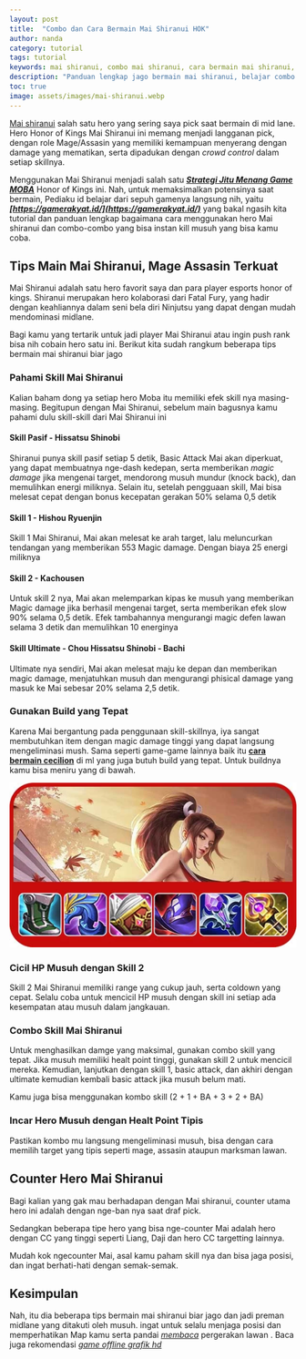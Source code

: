 ```yaml
---
layout: post
title:  "Combo dan Cara Bermain Mai Shiranui HOK"
author: nanda
category: tutorial
tags: tutorial
keywords: mai shiranui, combo mai shiranui, cara bermain mai shiranui, mai shiranui hok, honor of kings
description: "Panduan lengkap jago bermain mai shiranui, belajar combo yang kuat agar jago auto jadi preman mid lane"
toc: true
image: assets/images/mai-shiranui.webp
---
```

[Mai shiranui](https://pediaku.id/combo-cara-bermain-mai-shiranui/) salah satu hero yang sering saya pick saat bermain di mid lane. Hero Honor of Kings Mai Shiranui ini memang menjadi langganan pick, dengan role Mage/Assasin yang memiliki kemampuan menyerang dengan damage yang mematikan, serta dipadukan dengan *crowd control* dalam setiap skillnya. 

Menggunakan Mai Shiranui menjadi salah satu ***[Strategi Jitu Menang Game MOBA](https://gamerakyat.id/tips/strategi-jitu-menang-game-moba-panduan-untuk-pemain-pemula-dan-menengah/)*** Honor of Kings ini. Nah, untuk memaksimalkan potensinya saat bermain, Pediaku id belajar dari sepuh gamenya langsung nih, yaitu ***[https://gamerakyat.id/](https://gamerakyat.id/)*** yang bakal ngasih kita tutorial dan panduan lengkap bagaimana cara menggunakan hero Mai shiranui dan combo-combo yang bisa instan kill musuh yang bisa kamu coba.

## Tips Main Mai Shiranui, Mage Assasin Terkuat
Mai Shiranui adalah satu hero favorit saya dan para player esports honor of kings. Shiranui merupakan hero kolaborasi dari Fatal Fury, yang hadir dengan keahliannya dalam seni bela diri Ninjutsu yang dapat dengan mudah mendominasi midlane.

Bagi kamu yang tertarik untuk jadi player Mai Shiranui atau ingin push rank bisa nih cobain hero satu ini. Berikut kita sudah rangkum beberapa tips bermain mai shiranui biar jago

### Pahami Skill Mai Shiranui
Kalian baham dong ya setiap hero Moba itu memiliki efek skill nya masing-masing. Begitupun dengan Mai Shiranui, sebelum main bagusnya kamu pahami dulu skill-skill dari Mai Shiranui ini
#### Skill Pasif - Hissatsu Shinobi
Shiranui punya skill pasif setiap 5 detik, Basic Attack Mai akan diperkuat, yang dapat membuatnya nge-dash kedepan, serta memberikan *magic damage* jika mengenai target, mendorong musuh mundur (knock back), dan memulihkan energi miliknya. Selain itu, setelah pengguaan skill, Mai bisa melesat cepat dengan bonus kecepatan gerakan 50% selama 0,5 detik
#### Skill 1 - Hishou Ryuenjin
Skill 1 Mai Shiranui, Mai akan melesat ke arah target, lalu meluncurkan tendangan yang memberikan 553 Magic damage. Dengan biaya 25 energi miliknya

#### Skill 2 - Kachousen
Untuk skill 2 nya, Mai akan melemparkan kipas ke musuh yang memberikan Magic damage jika berhasil mengenai target, serta memberikan efek slow 90% selama 0,5 detik. Efek tambahannya mengurangi magic defen lawan selama 3 detik dan memulihkan 10 energinya

#### Skill Ultimate - Chou Hissatsu Shinobi - Bachi
Ultimate nya sendiri, Mai akan melesat maju ke depan dan memberikan magic damage, menjatuhkan musuh dan mengurangi phisical damage yang masuk ke Mai sebesar 20% selama 2,5 detik.

### Gunakan Build yang Tepat
Karena Mai bergantung pada penggunaan skill-skillnya, iya sangat membutuhkan item dengan magic damage tinggi yang dapat langsung mengeliminasi mush. Sama seperti game-game lainnya baik itu **[cara bermain cecilion](https://pediaku.id/menggunakan-cecilion-mage/)** di ml yang juga butuh build yang tepat. Untuk buildnya kamu bisa meniru yang di bawah.

![item mai](/assets/images/item-mai.png)

### Cicil HP Musuh dengan Skill 2
Skill 2 Mai Shiranui memiliki range yang cukup jauh, serta coldown yang cepat. Selalu coba untuk mencicil HP musuh dengan skill ini setiap ada kesempatan atau musuh dalam jangkauan.

### Combo Skill Mai Shiranui
Untuk menghasilkan damge yang maksimal, gunakan combo skill yang tepat. Jika musuh memiliki healt point tinggi, gunakan skill 2 untuk mencicil mereka. Kemudian, lanjutkan dengan skill 1, basic attack, dan akhiri dengan ultimate kemudian kembali basic attack jika musuh belum mati.

Kamu juga bisa menggunakan kombo skill (2 + 1 + BA + 3 + 2 + BA)

### Incar Hero Musuh dengan Healt Point Tipis
Pastikan kombo mu langsung mengeliminasi musuh, bisa dengan cara memilih target yang tipis seperti mage, assasin ataupun marksman lawan.

## Counter Hero Mai Shiranui
Bagi kalian yang gak mau berhadapan dengan Mai shiranui, counter utama hero ini adalah dengan nge-ban nya saat draf pick.

Sedangkan beberapa tipe hero yang bisa nge-counter Mai adalah hero dengan CC yang tinggi seperti Liang, Daji dan hero CC targetting lainnya. 

Mudah kok ngecounter Mai, asal kamu paham skill nya dan bisa jaga posisi, dan ingat berhati-hati dengan semak-semak.

## Kesimpulan
Nah, itu dia beberapa tips bermain mai shiranui biar jago dan jadi preman midlane yang ditakuti oleh musuh. ingat untuk selalu menjaga posisi dan memperhatikan Map kamu serta pandai *[membaca](https://pediaku.id/alasan-orang-indonesia-malas-membaca/)* pergerakan lawan . Baca juga rekomendasi *[game offline grafik hd](https://pediaku.id/game-ultra-realistis-offline/)*